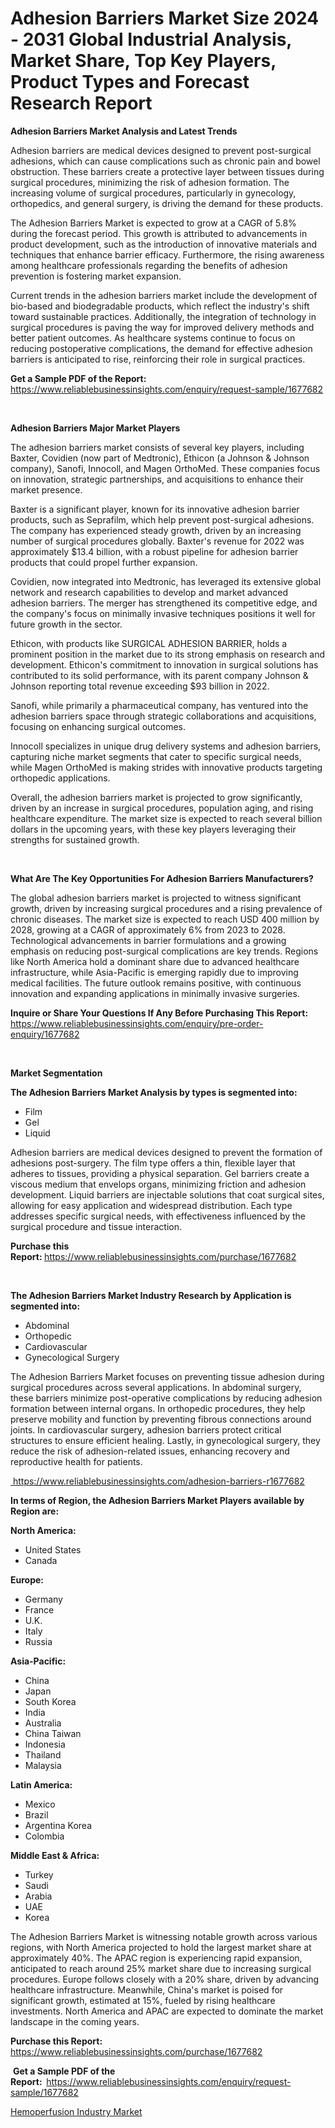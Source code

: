 <p><h1>Adhesion Barriers Market Size 2024 - 2031 Global Industrial Analysis, Market Share, Top Key Players, Product Types and Forecast Research Report</h1></p><p><strong>Adhesion Barriers Market Analysis and Latest Trends</strong></p>
<p><p>Adhesion barriers are medical devices designed to prevent post-surgical adhesions, which can cause complications such as chronic pain and bowel obstruction. These barriers create a protective layer between tissues during surgical procedures, minimizing the risk of adhesion formation. The increasing volume of surgical procedures, particularly in gynecology, orthopedics, and general surgery, is driving the demand for these products.</p><p>The Adhesion Barriers Market is expected to grow at a CAGR of 5.8% during the forecast period. This growth is attributed to advancements in product development, such as the introduction of innovative materials and techniques that enhance barrier efficacy. Furthermore, the rising awareness among healthcare professionals regarding the benefits of adhesion prevention is fostering market expansion.</p><p>Current trends in the adhesion barriers market include the development of bio-based and biodegradable products, which reflect the industry's shift toward sustainable practices. Additionally, the integration of technology in surgical procedures is paving the way for improved delivery methods and better patient outcomes. As healthcare systems continue to focus on reducing postoperative complications, the demand for effective adhesion barriers is anticipated to rise, reinforcing their role in surgical practices.</p></p>
<p><strong>Get a Sample PDF of the Report:&nbsp;</strong> <a href="https://www.reliablebusinessinsights.com/enquiry/request-sample/1677682?utm_campaign=1091&utm_medium=2&utm_source=Github&utm_content=ia&utm_term=28122024&utm_id=adhesion-barriers">https://www.reliablebusinessinsights.com/enquiry/request-sample/1677682</a></p>
<p>&nbsp;</p>
<p><strong>Adhesion Barriers Major Market Players</strong></p>
<p><p>The adhesion barriers market consists of several key players, including Baxter, Covidien (now part of Medtronic), Ethicon (a Johnson & Johnson company), Sanofi, Innocoll, and Magen OrthoMed. These companies focus on innovation, strategic partnerships, and acquisitions to enhance their market presence.</p><p>Baxter is a significant player, known for its innovative adhesion barrier products, such as Seprafilm, which help prevent post-surgical adhesions. The company has experienced steady growth, driven by an increasing number of surgical procedures globally. Baxter's revenue for 2022 was approximately $13.4 billion, with a robust pipeline for adhesion barrier products that could propel further expansion.</p><p>Covidien, now integrated into Medtronic, has leveraged its extensive global network and research capabilities to develop and market advanced adhesion barriers. The merger has strengthened its competitive edge, and the company's focus on minimally invasive techniques positions it well for future growth in the sector.</p><p>Ethicon, with products like SURGICAL ADHESION BARRIER, holds a prominent position in the market due to its strong emphasis on research and development. Ethicon's commitment to innovation in surgical solutions has contributed to its solid performance, with its parent company Johnson & Johnson reporting total revenue exceeding $93 billion in 2022.</p><p>Sanofi, while primarily a pharmaceutical company, has ventured into the adhesion barriers space through strategic collaborations and acquisitions, focusing on enhancing surgical outcomes.</p><p>Innocoll specializes in unique drug delivery systems and adhesion barriers, capturing niche market segments that cater to specific surgical needs, while Magen OrthoMed is making strides with innovative products targeting orthopedic applications.</p><p>Overall, the adhesion barriers market is projected to grow significantly, driven by an increase in surgical procedures, population aging, and rising healthcare expenditure. The market size is expected to reach several billion dollars in the upcoming years, with these key players leveraging their strengths for sustained growth.</p></p>
<p>&nbsp;</p>
<p><strong>What Are The Key Opportunities For Adhesion Barriers Manufacturers?</strong></p>
<p><p>The global adhesion barriers market is projected to witness significant growth, driven by increasing surgical procedures and a rising prevalence of chronic diseases. The market size is expected to reach USD 400 million by 2028, growing at a CAGR of approximately 6% from 2023 to 2028. Technological advancements in barrier formulations and a growing emphasis on reducing post-surgical complications are key trends. Regions like North America hold a dominant share due to advanced healthcare infrastructure, while Asia-Pacific is emerging rapidly due to improving medical facilities. The future outlook remains positive, with continuous innovation and expanding applications in minimally invasive surgeries.</p></p>
<p><strong>Inquire or Share Your Questions If Any Before Purchasing This Report:</strong> <a href="https://www.reliablebusinessinsights.com/enquiry/pre-order-enquiry/1677682?utm_campaign=1091&utm_medium=2&utm_source=Github&utm_content=ia&utm_term=28122024&utm_id=adhesion-barriers">https://www.reliablebusinessinsights.com/enquiry/pre-order-enquiry/1677682</a></p>
<p>&nbsp;</p>
<p><strong>Market Segmentation</strong></p>
<p><strong>The Adhesion Barriers Market Analysis by types is segmented into:</strong></p>
<p><ul><li>Film</li><li>Gel</li><li>Liquid</li></ul></p>
<p><p>Adhesion barriers are medical devices designed to prevent the formation of adhesions post-surgery. The film type offers a thin, flexible layer that adheres to tissues, providing a physical separation. Gel barriers create a viscous medium that envelops organs, minimizing friction and adhesion development. Liquid barriers are injectable solutions that coat surgical sites, allowing for easy application and widespread distribution. Each type addresses specific surgical needs, with effectiveness influenced by the surgical procedure and tissue interaction.</p></p>
<p><strong>Purchase this Report:&nbsp;</strong><a href="https://www.reliablebusinessinsights.com/purchase/1677682?utm_campaign=1091&utm_medium=2&utm_source=Github&utm_content=ia&utm_term=28122024&utm_id=adhesion-barriers">https://www.reliablebusinessinsights.com/purchase/1677682</a></p>
<p>&nbsp;</p>
<p><strong>The Adhesion Barriers Market Industry Research by Application is segmented into:</strong></p>
<p><ul><li>Abdominal</li><li>Orthopedic</li><li>Cardiovascular</li><li>Gynecological Surgery</li></ul></p>
<p><p>The Adhesion Barriers Market focuses on preventing tissue adhesion during surgical procedures across several applications. In abdominal surgery, these barriers minimize post-operative complications by reducing adhesion formation between internal organs. In orthopedic procedures, they help preserve mobility and function by preventing fibrous connections around joints. In cardiovascular surgery, adhesion barriers protect critical structures to ensure efficient healing. Lastly, in gynecological surgery, they reduce the risk of adhesion-related issues, enhancing recovery and reproductive health for patients.</p></p>
<p><a href="https://www.reliablebusinessinsights.com/adhesion-barriers-r1677682?utm_campaign=1091&utm_medium=2&utm_source=Github&utm_content=ia&utm_term=28122024&utm_id=adhesion-barriers">&nbsp;https://www.reliablebusinessinsights.com/adhesion-barriers-r1677682</a></p>
<p><strong>In terms of Region, the Adhesion Barriers Market Players available by Region are:</strong></p>
<p>
    <p> <strong> North America: </strong>
        <ul>
            <li>United States</li>
            <li>Canada</li>
        </ul>
        </p> 
    <p> <strong> Europe: </strong>
        <ul>
            <li>Germany</li>
            <li>France</li>
            <li>U.K.</li>
            <li>Italy</li>
            <li>Russia</li>
        </ul>
        </p> 
    <p> <strong> Asia-Pacific: </strong>
        <ul>
            <li>China</li>
            <li>Japan</li>
            <li>South Korea</li>
            <li>India</li>
            <li>Australia</li>
            <li>China Taiwan</li>
            <li>Indonesia</li>
            <li>Thailand</li>
            <li>Malaysia</li>
        </ul>
        </p> 
    <p> <strong> Latin America: </strong>
        <ul>
            <li>Mexico</li>
            <li>Brazil</li>
            <li>Argentina Korea</li>
            <li>Colombia</li>
        </ul>
        </p> 
    <p> <strong> Middle East & Africa: </strong>
        <ul>
            <li>Turkey</li>
            <li>Saudi</li>
            <li>Arabia</li>
            <li>UAE</li>
            <li>Korea</li>
        </ul>
    </p>
    </p>
<p><p>The Adhesion Barriers Market is witnessing notable growth across various regions, with North America projected to hold the largest market share at approximately 40%. The APAC region is experiencing rapid expansion, anticipated to reach around 25% market share due to increasing surgical procedures. Europe follows closely with a 20% share, driven by advancing healthcare infrastructure. Meanwhile, China's market is poised for significant growth, estimated at 15%, fueled by rising healthcare investments. North America and APAC are expected to dominate the market landscape in the coming years.</p></p>
<p><strong>Purchase this Report: </strong><a href="https://www.reliablebusinessinsights.com/purchase/1677682?utm_campaign=1091&utm_medium=2&utm_source=Github&utm_content=ia&utm_term=28122024&utm_id=adhesion-barriers">https://www.reliablebusinessinsights.com/purchase/1677682</a></p>
<p>&nbsp;<strong>Get a Sample PDF of the Report:&nbsp;&nbsp;</strong><a href="https://www.reliablebusinessinsights.com/enquiry/request-sample/1677682?utm_campaign=1091&utm_medium=2&utm_source=Github&utm_content=ia&utm_term=28122024&utm_id=adhesion-barriers">https://www.reliablebusinessinsights.com/enquiry/request-sample/1677682</a></p>
<p><strong></strong></p>
<p><p><a href="https://github.com/raffadongraffadong/Market-Research-Report-List-1/blob/main/hemoperfusion-industry-market.md?utm_campaign=1091&utm_medium=2&utm_source=Github&utm_content=ia&utm_term=28122024&utm_id=adhesion-barriers">Hemoperfusion Industry Market</a></p></p>